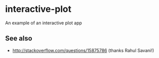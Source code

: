 # interactive-plot

An example of an interactive plot app

## See also

- http://stackoverflow.com/questions/15875786 (thanks Rahul Savani!)
